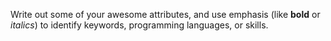 Write out some of your awesome attributes, and use emphasis (like **bold** or *italics*) to identify keywords, programming languages, or skills. 
